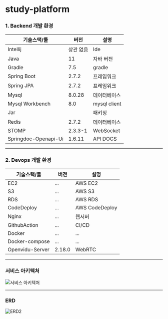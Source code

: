# study-platform

### 1. Backend 개발 환경
| 기술스택/툴 | 버전 | 설명 |
| ------ | ----------- | ----------- |
| Intellij   | 상관 없음  | Ide      |
| Java   | 11  | 자바 버전      |
| Gradle   | 7.5    | gradle       |
| Spring Boot   | 2.7.2                 | 프레임워크       |
| Spring JPA   | 2.7.2                 | 프레임워크       |
| Mysql   | 8.0.28 | 데이터베이스       |
| Mysql Workbench   | 8.0            | mysql client        |
| Jar   |          | 패키징       |
| Redis   | 2.7.2            | 데이터베이스       |
| STOMP   | 2.3.3-1            | WebSocket      |
| Springdoc-Openapi-Ui  | 1.6.11            | API DOCS       |
---
### 2. Devops 개발 환경
| 기술스택/툴 | 버전 | 설명 |
| ------ | ----------- | ----------- |
| EC2   | ...  | AWS EC2      |
| S3   | ...  | AWS S3      |
| RDS   | ...    | AWS RDS       |
| CodeDeploy   | ...    | AWS CodeDeploy       |
| Nginx   |  ...                |   웹서버     |
| GithubAction   | ...            | CI/CD      |
| Docker   | ...            | ...      |
| Docker-compose   | ...            | ...      |
| Openvidu-Server  |  2.18.0           | WebRTC       |
---  
### 서비스 아키텍처
![서비스 아키텍처](https://user-images.githubusercontent.com/80299170/190058923-c197377a-a728-4971-8f56-930750177443.png)

---
### ERD
![ERD2](https://user-images.githubusercontent.com/80299170/190061526-069dbf27-8f4a-4e64-ba77-b6be820cf98b.png)

